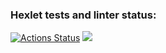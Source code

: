 ### Hexlet tests and linter status:
[![Actions Status](https://github.com/dosTequilas/frontend-project-lvl1/workflows/hexlet-check/badge.svg)](https://github.com/dosTequilas/frontend-project-lvl1/actions)
<a href="https://codeclimate.com/github/codeclimate/codeclimate/maintainability"><img src="https://api.codeclimate.com/v1/badges/a99a88d28ad37a79dbf6/maintainability" /></a>
